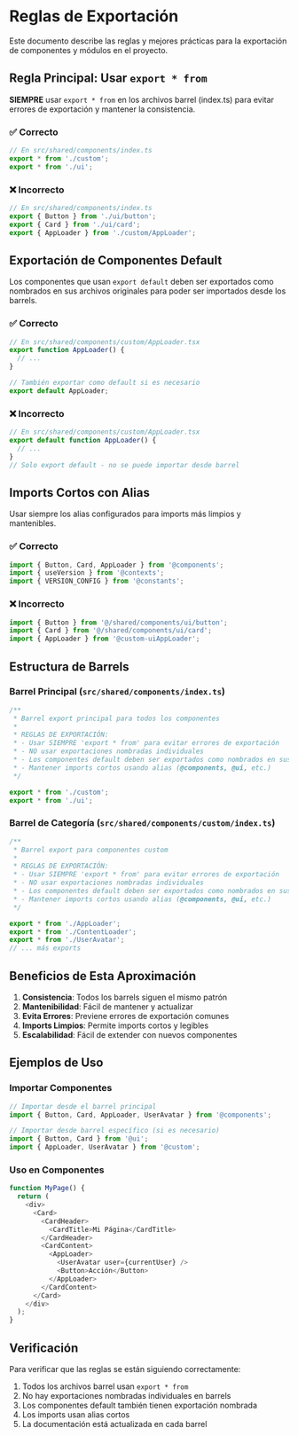 # Reglas de Exportación

Este documento describe las reglas y mejores prácticas para la exportación de componentes y módulos en el proyecto.

## Regla Principal: Usar `export * from`

**SIEMPRE** usar `export * from` en los archivos barrel (index.ts) para evitar errores de exportación y mantener la consistencia.

### ✅ Correcto

```typescript
// En src/shared/components/index.ts
export * from './custom';
export * from './ui';
```

### ❌ Incorrecto

```typescript
// En src/shared/components/index.ts
export { Button } from './ui/button';
export { Card } from './ui/card';
export { AppLoader } from './custom/AppLoader';
```

## Exportación de Componentes Default

Los componentes que usan `export default` deben ser exportados como nombrados en sus archivos originales para poder ser importados desde los barrels.

### ✅ Correcto

```typescript
// En src/shared/components/custom/AppLoader.tsx
export function AppLoader() {
  // ...
}

// También exportar como default si es necesario
export default AppLoader;
```

### ❌ Incorrecto

```typescript
// En src/shared/components/custom/AppLoader.tsx
export default function AppLoader() {
  // ...
}
// Solo export default - no se puede importar desde barrel
```

## Imports Cortos con Alias

Usar siempre los alias configurados para imports más limpios y mantenibles.

### ✅ Correcto

```typescript
import { Button, Card, AppLoader } from '@components';
import { useVersion } from '@contexts';
import { VERSION_CONFIG } from '@constants';
```

### ❌ Incorrecto

```typescript
import { Button } from '@/shared/components/ui/button';
import { Card } from '@/shared/components/ui/card';
import { AppLoader } from '@custom-uiAppLoader';
```

## Estructura de Barrels

### Barrel Principal (`src/shared/components/index.ts`)

```typescript
/**
 * Barrel export principal para todos los componentes
 *
 * REGLAS DE EXPORTACIÓN:
 * - Usar SIEMPRE 'export * from' para evitar errores de exportación
 * - NO usar exportaciones nombradas individuales
 * - Los componentes default deben ser exportados como nombrados en sus archivos originales
 * - Mantener imports cortos usando alias (@components, @ui, etc.)
 */

export * from './custom';
export * from './ui';
```

### Barrel de Categoría (`src/shared/components/custom/index.ts`)

```typescript
/**
 * Barrel export para componentes custom
 *
 * REGLAS DE EXPORTACIÓN:
 * - Usar SIEMPRE 'export * from' para evitar errores de exportación
 * - NO usar exportaciones nombradas individuales
 * - Los componentes default deben ser exportados como nombrados en sus archivos originales
 * - Mantener imports cortos usando alias (@components, @ui, etc.)
 */

export * from './AppLoader';
export * from './ContentLoader';
export * from './UserAvatar';
// ... más exports
```

## Beneficios de Esta Aproximación

1. **Consistencia**: Todos los barrels siguen el mismo patrón
2. **Mantenibilidad**: Fácil de mantener y actualizar
3. **Evita Errores**: Previene errores de exportación comunes
4. **Imports Limpios**: Permite imports cortos y legibles
5. **Escalabilidad**: Fácil de extender con nuevos componentes

## Ejemplos de Uso

### Importar Componentes

```typescript
// Importar desde el barrel principal
import { Button, Card, AppLoader, UserAvatar } from '@components';

// Importar desde barrel específico (si es necesario)
import { Button, Card } from '@ui';
import { AppLoader, UserAvatar } from '@custom';
```

### Uso en Componentes

```typescript
function MyPage() {
  return (
    <div>
      <Card>
        <CardHeader>
          <CardTitle>Mi Página</CardTitle>
        </CardHeader>
        <CardContent>
          <AppLoader>
            <UserAvatar user={currentUser} />
            <Button>Acción</Button>
          </AppLoader>
        </CardContent>
      </Card>
    </div>
  );
}
```

## Verificación

Para verificar que las reglas se están siguiendo correctamente:

1. Todos los archivos barrel usan `export * from`
2. No hay exportaciones nombradas individuales en barrels
3. Los componentes default también tienen exportación nombrada
4. Los imports usan alias cortos
5. La documentación está actualizada en cada barrel
